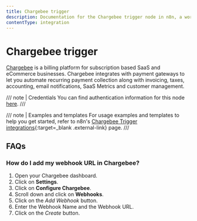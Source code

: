 ```yaml
---
title: Chargebee trigger
description: Documentation for the Chargebee trigger node in n8n, a workflow automation platform. Includes details of operations and configuration, and links to examples and credentials information.
contentType: integration
---
```


# Chargebee trigger

[Chargebee](https://www.chargebee.com/) is a billing platform for subscription based SaaS and eCommerce businesses. Chargebee integrates with payment gateways to let you automate recurring payment collection along with invoicing, taxes, accounting, email notifications, SaaS Metrics and customer management.

/// note | Credentials
You can find authentication information for this node [here](/integrations/builtin/credentials/chargebee/).
///

///  note  | Examples and templates
For usage examples and templates to help you get started, refer to n8n's [Chargebee Trigger integrations](https://n8n.io/integrations/chargebee-trigger/){:target=_blank .external-link} page.
///

## FAQs

### How do I add my webhook URL in Chargebee?
1. Open your Chargebee dashboard.
2. Click on **Settings**.
3. Click on **Configure Chargebee**.
4. Scroll down and click on **Webhooks**.
5. Click on the *Add Webhook* button.
6. Enter the Webhook Name and the Webhook URL.
7. Click on the *Create* button.

